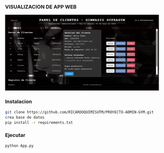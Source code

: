 ### VISUALIZACION DE APP WEB

![](/Visualzacion/VRSF.PNG)

### Instalacion

```bash
git clone https://github.com/RICARDOQUIMISUTM/PROYECTO-ADMIN-GYM.git
crea base de datos
pip install -r requirements.txt

```

### Ejecutar

```bash
python App.py
```
